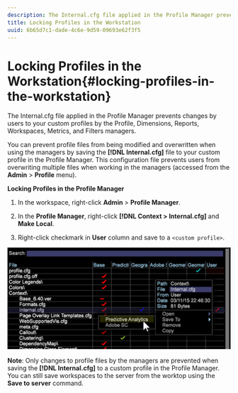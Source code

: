 ```yaml
---
description: The Internal.cfg file applied in the Profile Manager prevents changes by users to your custom profiles by the Profile, Dimensions, Reports, Workspaces, Metrics, and Filters managers.
title: Locking Profiles in the Workstation
uuid: 6b65d7c1-dade-4c6e-9d59-09693e62f3f5
---
```


# Locking Profiles in the Workstation{#locking-profiles-in-the-workstation}

The Internal.cfg file applied in the Profile Manager prevents changes by users to your custom profiles by the Profile, Dimensions, Reports, Workspaces, Metrics, and Filters managers.

You can prevent profile files from being modified and overwritten when using the managers by saving the **[!DNL Internal.cfg]** file to your custom profile in the Profile Manager. This configuration file prevents users from overwriting multiple files when working in the managers (accessed from the **Admin** > **Profile** menu).

**Locking Profiles in the Profile Manager**

1. In the workspace, right-click **Admin** > **Profile Manager**. 

1. In the **Profile Manager**, right-click **[!DNL Context > Internal.cfg]** and **Make Local**. 

1. Right-click checkmark in **User** column and save to a `<custom profile>`.

![](assets/dwb_lock_profiles.png)

**Note**: Only changes to profile files by the managers are prevented when saving the **[!DNL Internal.cfg]** to a custom profile in the Profile Manager. You can still save workspaces to the server from the worktop using the **Save to server** command. 
